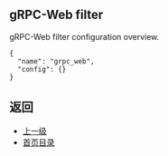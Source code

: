 ## gRPC-Web filter

gRPC-Web filter configuration overview.

```
{
  "name": "grpc_web",
  "config": {}
}
```


## 返回
- [上一级](../HTTPfilters.md)
- [首页目录](../../README.md)